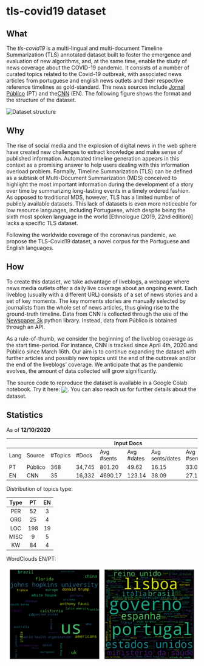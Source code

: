 # tls-covid19 dataset

## What

The *tls-covid19* is a multi-lingual and multi-document Timeline Summarization (TLS) annotated dataset built to foster the emergence and evaluation of new algorithms, and, at the same time, enable the study of news coverage about the COVID-19 pandemic. It consists of a number of curated topics related to the Covid-19 outbreak, with associated news articles from portuguese and english news outlets and their respective reference timelines as gold-standard. The news sources include [Jornal Público](https://www.publico.pt/) (PT) and the[CNN](https://edition.cnn.com/) (EN). The following figure shows the format and the structure  of the dataset.

![Dataset structure](img/tls-covid19-struct.jpg?raw=true "Dataset structure")

## Why

The rise of social media and the explosion of digital news in the web sphere have created new challenges to extract knowledge and make sense of published information. Automated timeline generation appears in this context as a promising answer to help users dealing with this information overload problem. Formally, Timeline Summarization (TLS) can be defined as a subtask of Multi-Document Summarization (MDS) conceived to highlight the most important information during the development of a story over time by summarizing long-lasting events in a timely ordered fashion. As opposed to traditional MDS, however, TLS has a limited number of publicly available datasets. This lack of datasets is even more noticeable for low resource languages, including Portuguese, which despite being the sixth most spoken language in the world [Ethnologue (2019, 22nd edition)] lacks a specific TLS dataset.

Following the worldwide coverage of the coronavirus pandemic, we propose the TLS-Covid19 dataset, a novel corpus for the Portuguese and English languages. 

## How

To create this dataset, we take advantage of liveblogs, a webpage where news media outlets offer a daily live coverage about an ongoing event. Each liveblog (usually with a different URL) consists of a set of news stories and a set of key moments. The key moments stories are manually selected by journalists from the whole set of news articles, thus giving rise to the ground-truth timeline. Data from CNN is collected through the use of the [Newspaper 3k](https://newspaper.readthedocs.io/) python library. Instead, data from Público is obtained through an API.

As a rule-of-thumb, we consider the beginning of the liveblog coverage as the start time-period. For instance, CNN is tracked since April 4th, 2020 and Público since March 16th. Our aim is to continue expanding the dataset with further articles and possibly new topics until the end of the outbreak and/or the end of the liveblogs’ coverage. We anticipate that as the pandemic evolves, the amount of data collected will grow significantly.   

The source code to reproduce the dataset is available in a Google Colab notebook. Try it here: [<img src="https://colab.research.google.com/assets/colab-badge.svg" align="center">](https://colab.research.google.com/drive/1sJIiURksx-Y6doNuZQNAezWXEZ1NVfwv?usp=sharing). You can also reach us for further details about the dataset.

## Statistics

As of **12/10/2020**

<table>
<thead>
  <tr>
    <th colspan="3"></th>
    <th colspan="4">Input Docs</th>
    <th colspan="3">Ground-Truth</th>
    <th colspan="2">Compression</th>
  </tr>
</thead>
<tbody>
  <tr>
    <td>Lang</td>
    <td>Source</td>
    <td>#Topics</td>
    <td>#Docs</td>
    <td>Avg #sents</td>
    <td>Avg #dates</td>
    <td>Avg sents/dates</td>
    <td>Avg #sents</td>
    <td>Avg #dates</td>
    <td>Avg sents/dates</td>
    <td>Sents</td>
    <td>Dates</td>
  </tr>
  <tr>
    <td>PT</td>
    <td>Público</td>
    <td>368</td>
    <td>34,745</td>
    <td>801.20</td>
    <td>49.62</td>
    <td>16.15</td>
    <td>33.02</td>
    <td>20.05</td>
    <td>1.65</td>
    <td>4.12</td>
    <td>40.41</td>
  </tr>
  <tr>
    <td>EN</td>
    <td>CNN</td>
    <td>35</td>
    <td>16,332</td>
    <td>4690.17</td>
    <td>123.14</td>
    <td>38.09</td>
    <td>27.11</td>
    <td>18.17</td>
    <td>1.49</td>
    <td>0.58</td>
    <td>14.76</td>
  </tr>
</tbody>
</table>


Distribution of topics type:

| Type  |   PT   |   EN   |
| :---: | :----: | :----: |
|  PER  |   52   |    3   |
|  ORG  |   25   |    4   |
|  LOC  |   198  |    19  |
|  MISC |   9    |    5   |
|  KW   |   84   |    4   |


WordClouds EN/PT:

![Word Clouds](img/wc_en-pt_merged.png?raw=true "English and portuguese word clouds")
